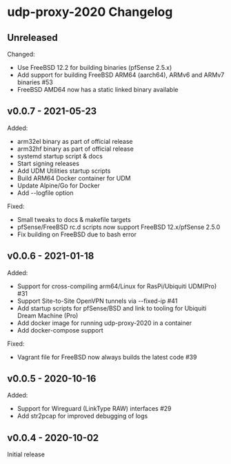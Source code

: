 # udp-proxy-2020 Changelog

## Unreleased

Changed:

 - Use FreeBSD 12.2 for building binaries (pfSense 2.5.x)
 - Add support for building FreeBSD ARM64 (aarch64), ARMv6 and ARMv7 binaries #53
 - FreeBSD AMD64 now has a static linked binary available

## v0.0.7 - 2021-05-23

Added:

 - arm32el binary as part of official release
 - arm32hf binary as part of official release
 - systemd startup script & docs
 - Start signing releases
 - Add UDM Utilities startup scripts
 - Build ARM64 Docker container for UDM
 - Update Alpine/Go for Docker
 - Add --logfile option

Fixed:

 - Small tweaks to docs & makefile targets
 - pfSense/FreeBSD rc.d scripts now support FreeBSD 12.x/pfSense 2.5.0
 - Fix building on FreeBSD due to bash error

## v0.0.6 - 2021-01-18

Added:

- Support for cross-compiling arm64/Linux for RasPi/Ubiquiti UDM(Pro) #31
- Support Site-to-Site OpenVPN tunnels via --fixed-ip #41
- Add startup scripts for pfSense/BSD and link to tooling for Ubiquiti Dream
    Machine (Pro)
- Add docker image for running udp-proxy-2020 in a container
- Add docker-compose support

Fixed:

- Vagrant file for FreeBSD now always builds the latest code #39

## v0.0.5 - 2020-10-16

Added:

- Support for Wireguard (LinkType RAW) interfaces #29
- Add str2pcap for improved debugging of logs

## v0.0.4 - 2020-10-02

Initial release
